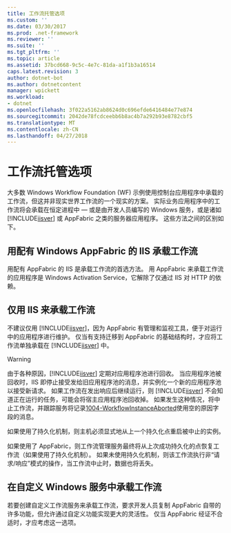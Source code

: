 ```yaml
---
title: 工作流托管选项
ms.custom: ''
ms.date: 03/30/2017
ms.prod: .net-framework
ms.reviewer: ''
ms.suite: ''
ms.tgt_pltfrm: ''
ms.topic: article
ms.assetid: 37bcd668-9c5c-4e7c-81da-a1f1b3a16514
caps.latest.revision: 3
author: dotnet-bot
ms.author: dotnetcontent
manager: wpickett
ms.workload:
- dotnet
ms.openlocfilehash: 3f022a5162ab8624d0c696efde6416484e77e874
ms.sourcegitcommit: 2042de78fcdceebb6b8ac4b7a292b93e8782cbf5
ms.translationtype: MT
ms.contentlocale: zh-CN
ms.lasthandoff: 04/27/2018
---
```

# <a name="workflow-hosting-options"></a>工作流托管选项
大多数 Windows Workflow Foundation (WF) 示例使用控制台应用程序中承载的工作流，但这并非现实世界工作流的一个现实的方案。 实际业务应用程序中的工作流将会承载在恒定进程中 — 或是由开发人员编写的 Windows 服务，或是诸如 [!INCLUDE[iisver](../../../includes/iisver-md.md)] 或 AppFabric 之类的服务器应用程序。 这些方法之间的区别如下。  
  
## <a name="hosting-workflows-in-iis-with-windows-appfabric"></a>用配有 Windows AppFabric 的 IIS 承载工作流  
 用配有 AppFabric 的 IIS 是承载工作流的首选方法。 用 AppFabric 来承载工作流的应用程序是 Windows Activation Service，它解除了仅通过 IIS 对 HTTP 的依赖。  
  
## <a name="hosting-workflows-in-iis-alone"></a>仅用 IIS 来承载工作流  
 不建议仅用 [!INCLUDE[iisver](../../../includes/iisver-md.md)]，因为 AppFabric 有管理和监视工具，便于对运行中的应用程序进行维护。 仅当有支持迁移到 AppFabric 的基础结构时，才应将工作流单独承载在 [!INCLUDE[iisver](../../../includes/iisver-md.md)] 中。  
  
> [!WARNING]
>  由于各种原因，[!INCLUDE[iisver](../../../includes/iisver-md.md)] 定期对应用程序池进行回收。 当应用程序池被回收时，IIS 即停止接受发给旧应用程序池的消息，并实例化一个新的应用程序池以接受新请求。 如果工作流在发出响应后继续运行，则 [!INCLUDE[iisver](../../../includes/iisver-md.md)] 不会知道正在运行的任务，可能会将宿主应用程序池回收掉。 如果发生这种情况，将中止工作流，并跟踪服务将记录[1004-WorkflowInstanceAborted](../../../docs/framework/windows-workflow-foundation/1004-workflowinstanceaborted.md)使用空的原因字段的消息。  
>   
>  如果使用了持久化机制，则主机必须显式地从上一个持久化点重启被中止的实例。  
>   
>  如果使用了 AppFabric，则工作流管理服务最终将从上次成功持久化的点恢复工作流（如果使用了持久化机制）。 如果未使用持久化机制，则该工作流执行非“请求/响应”模式的操作，当工作流中止时，数据也将丢失。  
  
## <a name="hosting-a-workflow-in-a-custom-windows-service"></a>在自定义 Windows 服务中承载工作流  
 若要创建自定义工作流服务来承载工作流，要求开发人员复制 AppFabric 自带的许多功能，但允许通过自定义功能实现更大的灵活性。 仅当 AppFabric 经证不合适时，才应考虑这一选项。
